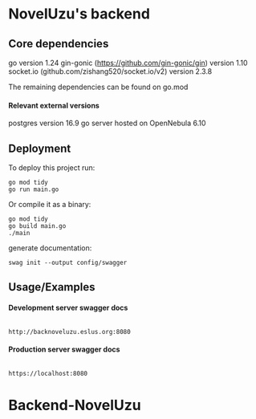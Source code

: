 # NovelUzu's backend

## Core dependencies

go version 1.24
gin-gonic (https://github.com/gin-gonic/gin) version 1.10
socket.io (github.com/zishang520/socket.io/v2) version 2.3.8

The remaining dependencies can be found on go.mod

#### Relevant external versions

postgres version 16.9
go server hosted on OpenNebula 6.10

## Deployment

To deploy this project run:

```
go mod tidy
go run main.go

```
Or compile it as a binary:
```
go mod tidy
go build main.go
./main
```

generate documentation:
```
swag init --output config/swagger
```
## Usage/Examples

#### Development server swagger docs

~~~ copy

http://backnoveluzu.eslus.org:8080
~~~

#### Production server swagger docs

~~~ copy

https://localhost:8080
~~~
# Backend-NovelUzu
